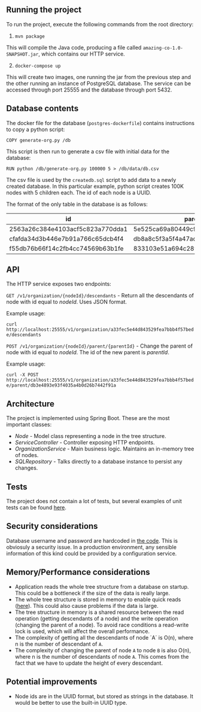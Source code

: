 ## Running the project

To run the project, execute the following commands from the root directory:

1. `mvn package`

This will compile the Java code, producing a file called `amazing-co-1.0-SNAPSHOT.jar`, which contains our HTTP service.

2. `docker-compose up` 

This will create two images, one running the jar from the previous step and the other running an instance of PostgreSQL database. The service can be accessed through port 25555 and the database through port 5432.

## Database contents

The docker file for the database (`postgres-dockerfile`) contains instructions to copy a python script:

`COPY generate-org.py /db`

This script is then run to generate a csv file with initial data for the database:

`RUN python /db/generate-org.py 100000 5 > /db/data/db.csv`

The csv file is used by the `createdb.sql` script to add data to a newly created database. In this particular example, python script creates 100K nodes with 5 children each. The id of each node is a UUID.

The format of the only table in the database is as follows:

id | parent | root | height
-- | ------ | ---- | ------
2563a26c384e4103acf5c823a770dda1 | 5e525ca69a80449c984b18c222e327bd | root | 1
cfafda34d3b446e7b91a766c65dcb4f4 | db8a8c5f3a5f4a47ace77984723812fe | root | 2
f55db76b66f14c2fb4cc74569b63b1fe | 833103e51a694c28978015ad7dca5548 | root | 3

## API

The HTTP service exposes two endpoints:

`GET /v1/organization/{nodeId}/descendants` - Return all the descendants of node with id equal to *nodeId*. Uses JSON format.

Example usage:

`curl http://localhost:25555/v1/organization/a33fec5e44d843529fea7bbb4f57bede/descendants`

`POST /v1/organization/{nodeId}/parent/{parentId}` - Change the parent of node with id equal to *nodeId*. The id of the new parent is *parentId*.

Example usage:

`curl -X POST http://localhost:25555/v1/organization/a33fec5e44d843529fea7bbb4f57bede/parent/db3e4893e93f4035a4b0d26b7442f91a`

## Architecture

The project is implemented using Spring Boot. These are the most important classes:

* *Node* - Model class representing a node in the tree structure.
* *ServiceController* - Controller exposing HTTP endpoints.
* *OrganizationService* - Main business logic. Maintains an in-memory tree of nodes.
* *SQLRepository* - Talks directly to a database instance to persist any changes.

## Tests

The project does not contain a lot of tests, but several examples of unit tests can be found 
[here](src/test/java/com/kuptel/Organization/OrganizationServiceTest.java).

## Security considerations

Database username and password are hardcoded in [the code](src/main/java/com/kuptel/Organization/Repository/SQLRepository.java). This is obviosuly a security issue. In a production environment, any sensible information of this kind could be provided by a configuration service.

## Memory/Performance considerations

* Application reads the whole tree structure from a database on startup. This could be a bottleneck if the size of the data is really large.
* The whole tree structure is stored in memory to enable quick reads ([here](src/main/java/com/kuptel/Organization/Service/OrganizationService.java)). This could also cause problems if the data is large.
* The tree structure in memory is a shared resource between the read operation (getting descendants of a node) and the write operation (changing the parent of a node). To avoid race conditions a read-write lock is used, which will affect the overall performance.
* The complexity of getting all the descendants of node ´A´ is O(n), where n is the number of descendant of `A`.
* The complexity of changing the parent of node `A` to node `B` is also O(n), where n is the number of descendants of node `A`. This comes from the fact that we have to update the height of every descendant. 

## Potential improvements

* Node ids are in the UUID format, but stored as strings in the database. It would be better to use the built-in UUID type.
